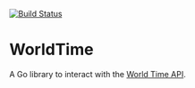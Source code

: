 [![Build Status](https://travis-ci.org/kevbradwick/worldtime.svg?branch=master)](https://travis-ci.org/kevbradwick/worldtime)

# WorldTime

A Go library to interact with the [World Time API](http://worldtimeapi.org/).
